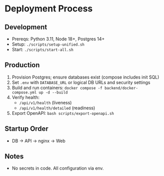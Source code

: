 # Deployment Process

## Development
- Prereqs: Python 3.11, Node 18+, Postgres 14+
- Setup: `./scripts/setup-unified.sh`
- Start: `./scripts/start-all.sh`

## Production
1. Provision Postgres; ensure databases exist (compose includes init SQL)
2. Set `.env` with `DATABASE_URL` or logical DB URLs and security settings
3. Build and run containers: `docker compose -f backend/docker-compose.yml up -d --build`
4. Verify health:
   - `/api/v1/health` (liveness)
   - `/api/v1/health/detailed` (readiness)
5. Export OpenAPI: `bash scripts/export-openapi.sh`

## Startup Order
- DB → API → nginx → Web

## Notes
- No secrets in code. All configuration via env.